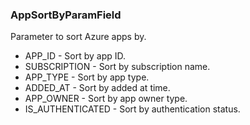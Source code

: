 ### AppSortByParamField
Parameter to sort Azure apps by.

- APP_ID - Sort by app ID.
- SUBSCRIPTION - Sort by subscription name.
- APP_TYPE - Sort by app type.
- ADDED_AT - Sort by added at time.
- APP_OWNER - Sort by app owner type.
- IS_AUTHENTICATED - Sort by authentication status.

